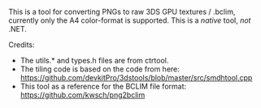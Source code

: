 This is a tool for converting PNGs to raw 3DS GPU textures / .bclim, currently only the A4 color-format is supported. This is a *native* tool, *not* .NET.

Credits:
* The utils.* and types.h files are from ctrtool.
* The tiling code is based on the code from here: https://github.com/devkitPro/3dstools/blob/master/src/smdhtool.cpp
* This tool as a reference for the BCLIM file format: https://github.com/kwsch/png2bclim


